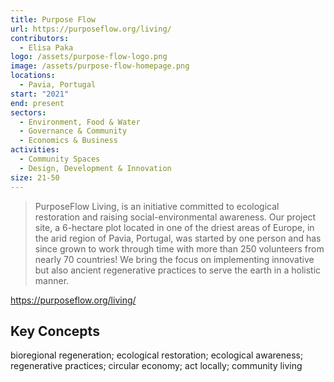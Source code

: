 ```yaml
---
title: Purpose Flow
url: https://purposeflow.org/living/
contributors:
  - Elisa Paka
logo: /assets/purpose-flow-logo.png
image: /assets/purpose-flow-homepage.png
locations:
  - Pavia, Portugal
start: "2021"
end: present
sectors:
  - Environment, Food & Water
  - Governance & Community
  - Economics & Business
activities:
  - Community Spaces
  - Design, Development & Innovation
size: 21-50
---
```

> PurposeFlow Living, is an initiative committed to ecological restoration and raising social-environmental awareness. Our project site, a 6-hectare plot located in one of the driest areas of Europe, in the arid region of Pavia, Portugal, was started by one person and has since grown to work through time with more than 250 volunteers from nearly 70 countries! We bring the focus on implementing innovative but also ancient regenerative practices to serve the earth in a holistic manner.

https://purposeflow.org/living/

## Key Concepts

bioregional regeneration; ecological restoration; ecological awareness; regenerative practices; circular economy; act locally; community living
